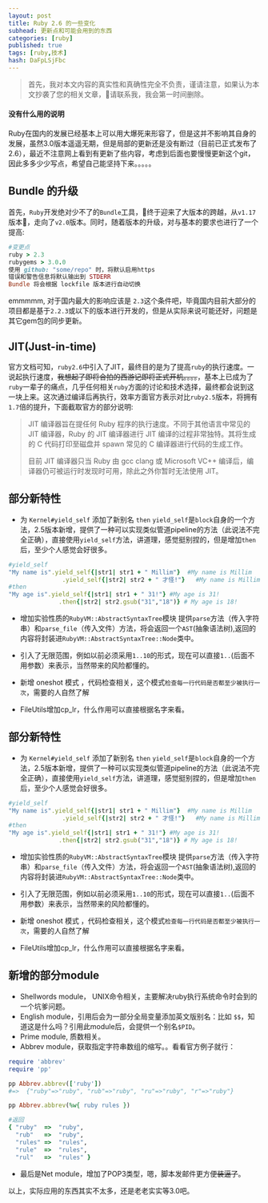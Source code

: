 ```yaml
---
layout: post
title: Ruby 2.6 的一些变化
subhead: 更新点和可能会用到的东西
categories: [ruby]
published: true
tags: [ruby,技术]
hash: DaFpLSjFbc
---
```


>首先，我对本文内容的真实性和真确性完全不负责，谨请注意，如果认为本文抄袭了您的相关文章，请联系我，我会第一时间删除。


#### 没有什么用的说明
Ruby在国内的发展已经基本上可以用大爆死来形容了，但是这并不影响其自身的发展，虽然3.0版本遥遥无期，但是局部的更新还是没有断过（目前已正式发布了2.6），最近不注意网上看到有更新了些内容，考虑到后面也要慢慢更新这个git，因此多多少少写点，希望自己能坚持下来。。。。。

## Bundle 的升级
首先，`Ruby`开发绝对少不了的`Bundle`工具，终于迎来了大版本的跨越，从`v1.17`版本，走向了`v2.0`版本。同时，随着版本的升级，对与基本的要求也进行了一个提高:



```ruby
#变更点
ruby > 2.3
rubygems > 3.0.0
使用 github: "some/repo" 时，将默认启用https
错误和警告信息将默认输出到 STDERR
Bundle 将会根据 lockfile 版本进行自动切换
```
emmmmm, 对于国内最大的影响应该是 `2.3`这个条件吧，毕竟国内目前大部分的项目都是基于`2.2.3`或以下的版本进行开发的，但是从实际来说可能还好，问题是其它gem包的同步更新。

## JIT(Just-in-time)
官方文档可知，`ruby2.6`中引入了JIT，最终目的是为了提高`ruby`的执行速度。一说起执行速度，~~我想起了即将合拍的西游记即将正式开机。。。。~~，基本上已成为了`ruby`一辈子的痛点，几乎任何相关`ruby`方面的讨论和技术选择，最终都会说到这一块上来。这次通过编译后再执行，效率方面官方表示对比`ruby2.5`版本，将拥有`1.7`倍的提升，下面截取官方的部分说明:
>JIT 编译器旨在提任何 Ruby 程序的执行速度。不同于其他语言中常见的 JIT 编译器，Ruby 的 JIT 编译器进行 JIT 编译的过程非常独特。其将生成的 C 代码打印至磁盘并 spawn 常见的 C 编译器进行代码的生成工作。
>
>目前 JIT 编译器只当 Ruby 由 gcc clang 或 Microsoft VC++ 编译后，编译器仍可被运行时发现时可用，除此之外你暂时无法使用 JIT。


## 部分新特性
* 为 `Kernel#yield_self` 添加了新别名 `then`
 `yield_self`是`block`自身的一个方法，2.5版本新增，提供了一种可以实现类似管道pipeline的方法（此说法不完全正确），直接使用`yield_self`方法，讲道理，感觉挺别捏的，但是增加`then`后，至少个人感觉会好很多。
 
 ```ruby
#yield_self
"My name is".yield_self{|str1| str1 + " Millim"}  #My name is Millim
                .yield_self{|str2| str2 + " 才怪!"}   #My name is Millim 才怪!           
#then
"My age is".yield_self{|str1| str1 + " 31!"} #My age is 31!
               .then{|str2| str2.gsub("31","18")} # My age is 18!                
 ```

* 增加实验性质的`RubyVM::AbstractSyntaxTree`模块
  提供`parse`方法（传入字符串）和`parse_file`（传入文件）方法，将会返回一个`AST`(抽象语法树),返回的内容将封装进`RubyVM::AbstractSyntaxTree::Node`类中。
  
* 引入了无限范围，例如以前必须采用`1..10`的形式，现在可以直接`1..`(后面不用参数）来表示，当然带来的风险都懂的。
* 新增 oneshot 模式 ，代码检查相关，这个模式`检查每一行代码是否都至少被执行一次`，需要的人自然了解
* FileUtils增加cp_lr，什么作用可以直接根据名字来看。

## 部分新特性
* 为 `Kernel#yield_self` 添加了新别名 `then`
 `yield_self`是`block`自身的一个方法，2.5版本新增，提供了一种可以实现类似管道pipeline的方法（此说法不完全正确），直接使用`yield_self`方法，讲道理，感觉挺别捏的，但是增加`then`后，至少个人感觉会好很多。
 
 ```ruby
#yield_self
"My name is".yield_self{|str1| str1 + " Millim"}  #My name is Millim
                .yield_self{|str2| str2 + " 才怪!"}   #My name is Millim 才怪!           
#then
"My age is".yield_self{|str1| str1 + " 31!"} #My age is 31!
               .then{|str2| str2.gsub("31","18")} # My age is 18!                
 ```

* 增加实验性质的`RubyVM::AbstractSyntaxTree`模块
  提供`parse`方法（传入字符串）和`parse_file`（传入文件）方法，将会返回一个`AST`(抽象语法树),返回的内容将封装进`RubyVM::AbstractSyntaxTree::Node`类中。
  
* 引入了无限范围，例如以前必须采用`1..10`的形式，现在可以直接`1..`(后面不用参数）来表示，当然带来的风险都懂的。
* 新增 oneshot 模式 ，代码检查相关，这个模式`检查每一行代码是否都至少被执行一次`，需要的人自然了解
* FileUtils增加cp_lr，什么作用可以直接根据名字来看。


## 新增的部分module
* Shellwords module， UNIX命令相关，主要解决ruby执行系统命令时会到的一个坑爹问题。
* English module，引用后会为一部分全局变量添加英文版别名：比如 `$$`，知道这是什么吗？引用此module后，会提供一个别名`$PID`。
* Prime module, 质数相关。
* Abbrev module，获取指定字符串数组的缩写。。看看官方例子就行：
 
```ruby
require 'abbrev'
require 'pp'

pp Abbrev.abbrev(['ruby'])
#=>  {"ruby"=>"ruby", "rub"=>"ruby", "ru"=>"ruby", "r"=>"ruby"}

pp Abbrev.abbrev(%w{ ruby rules })

#返回
{ "ruby"  =>  "ruby",
  "rub"   =>  "ruby",
  "rules" =>  "rules",
  "rule"  =>  "rules",
  "rul"   =>  "rules" }
```

* 最后是Net module，增加了POP3类型，嗯，脚本发邮件更方便~~装逼了~~。

以上，实际应用的东西其实不太多，还是老老实实等3.0吧。